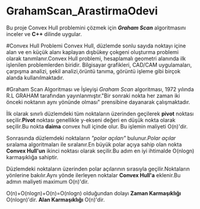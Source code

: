 # GrahamScan_ArastirmaOdevi

Bu proje Convex Hull problemini çözmek için ***Graham Scan*** algoritmasını inceler ve **C++** dilinde uygular.


#Convex Hull Problemi
Convex Hull, düzlemde sonlu sayıda noktayı içine alan ve en küçük alanı kaplayan dışbükey çokgeni oluşturma problemi olarak tanımlanır.Convex Hull problemi, hesaplamalı geometri alanında ilk işlenilen problemlerden biridir. Bilgisayar grafikleri, CAD/CAM uygulamaları, çarpışma analizi, şekil analizi,örüntü tanıma, görüntü işleme gibi birçok alanda kullanılmaktadır.


#Graham Scan Algoritması ve İşleyişi
*Graham Scan* algoritması, 1972 yılında R.L GRAHAM tarafından yayınlanmıştır."Bir sonraki nokta her zaman iki önceki noktanın aynı yönünde olması" prensibine dayanarak çalışmaktadır.

İlk olarak sınırlı düzlemdeki tüm noktaların üzerinden geçilerek **pivot** noktası seçilir.**Pivot** noktası genellikle y-ekseni değeri en düşük nokta olarak seçilir.Bu nokta **daima** convex hull içinde olur.
Bu işlemin maliyeti O(n)'dir.

Sonrasında düzlemdeki noktaların *"polar açıları"* bulunur.*Polar açılar* sıralama algoritmaları ile sıralanır.En büyük polar açıya sahip olan nokta **Convex Hull'un** ikinci noktası olarak seçilir.Bu adım en iyi ihtimalde O(nlogn) karmaşıklığa sahiptir.

Düzlemdeki noktaların üzerinden polar açılarının sırasıyla geçilir.Noktaların yönlerine bakılır.Aynı yönde ilerleyen noktalar **Convex Hull'a** eklenir.Bu admın maliyeti maximum O(n)'dir.

O(n)+O(nlogn)+O(n)=O(nlogn) olduğundan dolayı **Zaman Karmaşıklığı** O(nlogn)'dir. **Alan Karmaşıklığı** O(n)'dir.


